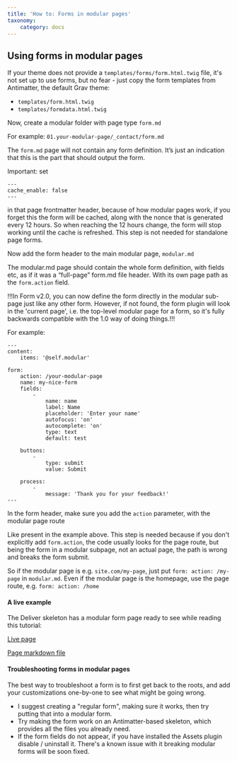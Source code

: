 ```yaml
---
title: 'How to: Forms in modular pages'
taxonomy:
    category: docs
---
```


## Using forms in modular pages

If your theme does not provide a `templates/forms/form.html.twig` file, it's not set up to use forms, but no fear - just copy the form templates from Antimatter, the default Grav theme:

- `templates/form.html.twig`
- `templates/formdata.html.twig`

Now, create a modular folder with page type `form.md`

For example: `01.your-modular-page/_contact/form.md`

The `form.md` page will not contain any form definition. It’s just an indication that this is the part that should output the form.

Important: set

```
---
cache_enable: false
---
```

in that page frontmatter header, because of how modular pages work, if you forget this the form will be cached, along with the nonce that is generated every 12 hours. So when reaching the 12 hours change, the form will stop working until the cache is refreshed. This step is not needed for standalone page forms.

Now add the form header to the main modular page, `modular.md`

The modular.md page should contain the whole form definition, with fields etc, as if it was a “full-page” form.md file header. With its own page path as the `form.action` field.

!!!In Form v2.0, you can now define the form directly in the modular sub-page just like any other form. However, if not found, the form plugin will look in the 'current page', i.e. the top-level modular page for a form, so it's fully backwards compatible with the 1.0 way of doing things.!!!

For example:

```
---
content:
    items: '@self.modular'

form:
    action: /your-modular-page
    name: my-nice-form
    fields:
        -
            name: name
            label: Name
            placeholder: 'Enter your name'
            autofocus: 'on'
            autocomplete: 'on'
            type: text
            default: test

    buttons:
        -
            type: submit
            value: Submit

    process:
        -
            message: 'Thank you for your feedback!'
---

```

In the form header, make sure you add the `action` parameter, with the modular page route

Like present in the example above.
This step is needed because if you don't explicitly add `form.action`, the code usually looks for the page route, but being the form in a modular subpage, not an actual page, the path is wrong and breaks the form submit.

So if the modular page is e.g. `site.com/my-page`, just put `form: action: /my-page` in `modular.md`.
Even if the modular page is the homepage, use the page route, e.g. `form: action: /home`

#### A live example

The Deliver skeleton has a modular form page ready to see while reading this tutorial:

[Live page](http://demo.getgrav.org/deliver-skeleton/contact)

[Page markdown file](https://github.com/getgrav/grav-skeleton-deliver-site/blob/develop/pages/07.contact/modular_alt.md)

#### Troubleshooting forms in modular pages

The best way to troubleshoot a form is to first get back to the roots, and add your customizations one-by-one to see what might be going wrong.

- I suggest creating a "regular form", making sure it works, then try putting that into a modular form.
- Try making the form work on an Antimatter-based skeleton, which provides all the files you already need.
- If the form fields do not appear, if you have installed the Assets plugin disable / uninstall it. There's a known issue with it breaking modular forms will be soon fixed.
